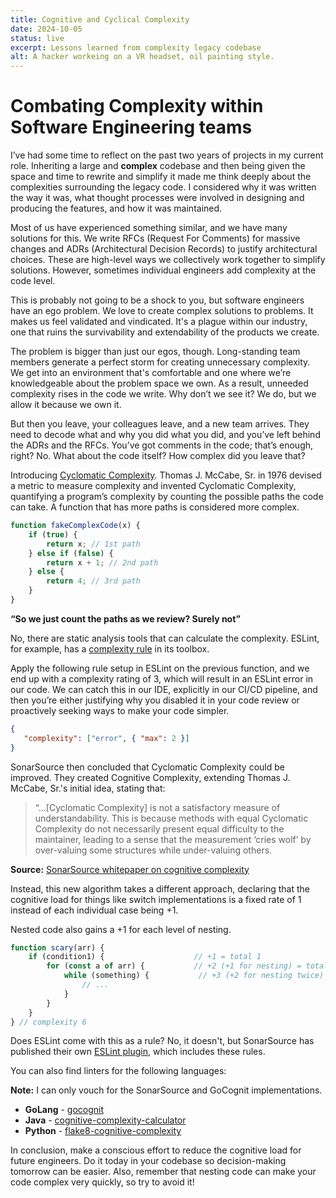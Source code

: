 ```yaml
---
title: Cognitive and Cyclical Complexity
date: 2024-10-05
status: live
excerpt: Lessons learned from complexity legacy codebase
alt: A hacker workeing on a VR headset, oil painting style.
---
```


# Combating Complexity within Software Engineering teams

I’ve had some time to reflect on the past two years of projects in my current role. Inheriting a large and **complex** codebase and then being given the space and time to rewrite and simplify it made me think deeply about the complexities surrounding the legacy code. I considered why it was written the way it was, what thought processes were involved in designing and producing the features, and how it was maintained.

Most of us have experienced something similar, and we have many solutions for this. We write RFCs (Request For Comments) for massive changes and ADRs (Architectural Decision Records) to justify architectural choices. These are high-level ways we collectively work together to simplify solutions. However, sometimes individual engineers add complexity at the code level.

This is probably not going to be a shock to you, but software engineers have an ego problem. We love to create complex solutions to problems. It makes us feel validated and vindicated. It's a plague within our industry, one that ruins the survivability and extendability of the products we create.

The problem is bigger than just our egos, though. Long-standing team members generate a perfect storm for creating unnecessary complexity. We get into an environment that's comfortable and one where we’re knowledgeable about the problem space we own. As a result, unneeded complexity rises in the code we write. Why don’t we see it? We do, but we allow it because we own it.

But then you leave, your colleagues leave, and a new team arrives. They need to decode what and why you did what you did, and you’ve left behind the ADRs and the RFCs. You’ve got comments in the code; that’s enough, right? No. What about the code itself? How complex did you leave that?

Introducing [Cyclomatic Complexity](https://en.wikipedia.org/wiki/Cyclomatic_complexity). Thomas J. McCabe, Sr. in 1976 devised a metric to measure complexity and invented Cyclomatic Complexity, quantifying a program’s complexity by counting the possible paths the code can take. A function that has more paths is considered more complex.

```jsx
function fakeComplexCode(x) {
    if (true) {
        return x; // 1st path
    } else if (false) {
        return x + 1; // 2nd path
    } else {
        return 4; // 3rd path
    }
}
```

**“So we just count the paths as we review? Surely not”**

No, there are static analysis tools that can calculate the complexity. ESLint, for example, has a [complexity rule](https://eslint.org/docs/latest/rules/complexity) in its toolbox.

Apply the following rule setup in ESLint on the previous function, and we end up with a complexity rating of 3, which will result in an ESLint error in our code. We can catch this in our IDE, explicitly in our CI/CD pipeline, and then you’re either justifying why you disabled it in your code review or proactively seeking ways to make your code simpler.

```json
{
   "complexity": ["error", { "max": 2 }]
}
```

SonarSource then concluded that Cyclomatic Complexity could be improved. They created Cognitive Complexity, extending Thomas J. McCabe, Sr.'s initial idea, stating that:

> “…[Cyclomatic Complexity] is not a satisfactory measure of understandability. This is because methods with equal Cyclomatic Complexity do not necessarily present equal difficulty to the maintainer, leading to a sense that the measurement ‘cries wolf’ by over-valuing some structures while under-valuing others.

**Source:** [SonarSource whitepaper on cognitive complexity](https://www.sonarsource.com/resources/cognitive-complexity/)

Instead, this new algorithm takes a different approach, declaring that the cognitive load for things like switch implementations is a fixed rate of 1 instead of each individual case being +1.

Nested code also gains a +1 for each level of nesting.

```jsx
function scary(arr) {
    if (condition1) {                    // +1 = total 1
        for (const a of arr) {           // +2 (+1 for nesting) = total 3
            while (something) {           // +3 (+2 for nesting twice) = total 6
                // ...
            }
        }
    }
} // complexity 6
```

Does ESLint come with this as a rule? No, it doesn't, but SonarSource has published their own [ESLint plugin](https://github.com/SonarSource/eslint-plugin-sonarjs), which includes these rules.

You can also find linters for the following languages:

**Note:** I can only vouch for the SonarSource and GoCognit implementations.

- **GoLang** - [gocognit](https://github.com/uudashr/gocognit)
- **Java** - [cognitive-complexity-calculator](https://github.com/BruhZul/cognitive-complexity-calculator)
- **Python** - [flake8-cognitive-complexity](https://pypi.org/project/flake8-cognitive-complexity/)

In conclusion, make a conscious effort to reduce the cognitive load for future engineers. Do it today in your codebase so decision-making tomorrow can be easier. Also, remember that nesting code can make your code complex very quickly, so try to avoid it!
